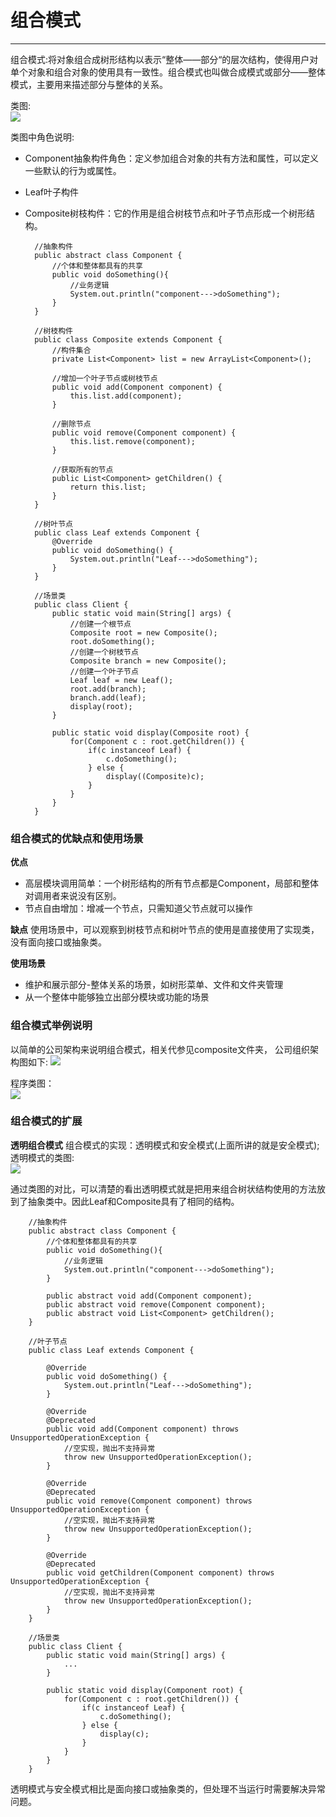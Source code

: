 # 组合模式
---
组合模式:将对象组合成树形结构以表示“整体——部分“的层次结构，使得用户对单个对象和组合对象的使用具有一致性。组合模式也叫做合成模式或部分——整体模式，主要用来描述部分与整体的关系。

类图:<br>
![](composite.jpg)

类图中角色说明:
- Component抽象构件角色：定义参加组合对象的共有方法和属性，可以定义一些默认的行为或属性。
- Leaf叶子构件
- Composite树枝构件：它的作用是组合树枝节点和叶子节点形成一个树形结构。

		//抽象构件
        public abstract class Component {
        	//个体和整体都具有的共享
            public void doSomething(){
            	//业务逻辑
                System.out.println("component--->doSomething");
            }
        }
        
        //树枝构件
        public class Composite extends Component {
        	//构件集合
            private List<Component> list = new ArrayList<Component>();
            
            //增加一个叶子节点或树枝节点
            public void add(Component component) {
            	this.list.add(component);
            }
            
            //删除节点
            public void remove(Component component) {
            	this.list.remove(component);
            }
            
            //获取所有的节点
            public List<Component> getChildren() {
            	return this.list;
            }
        }
        
        //树叶节点
        public class Leaf extends Component {
        	@Override
            public void doSomething() {
            	System.out.println("Leaf--->doSomething");
            }
        }
        
        //场景类
        public class Client {
        	public static void main(String[] args) {
            	//创建一个根节点
                Composite root = new Composite();
                root.doSomething();
                //创建一个树枝节点
                Composite branch = new Composite();
                //创建一个叶子节点
                Leaf leaf = new Leaf();
                root.add(branch);
                branch.add(leaf);
                display(root);
            }
            
            public static void display(Composite root) {
            	for(Component c : root.getChildren()) {
                	if(c instanceof Leaf) {
                    	c.doSomething();
                    } else {
                    	display((Composite)c);
                    }
                }
            }
        }
        
### 组合模式的优缺点和使用场景
**优点**
- 高层模块调用简单：一个树形结构的所有节点都是Component，局部和整体对调用者来说没有区别。
- 节点自由增加：增减一个节点，只需知道父节点就可以操作

**缺点**
使用场景中，可以观察到树枝节点和树叶节点的使用是直接使用了实现类，没有面向接口或抽象类。

**使用场景**
- 维护和展示部分-整体关系的场景，如树形菜单、文件和文件夹管理
- 从一个整体中能够独立出部分模块或功能的场景

### 组合模式举例说明
以简单的公司架构来说明组合模式，相关代参见composite文件夹，
公司组织架构图如下:
![](lizi.jpg)

程序类图：<br>
![](codelizi.jpg)

### 组合模式的扩展
**透明组合模式**
组合模式的实现：透明模式和安全模式(上面所讲的就是安全模式);
透明模式的类图:<br>
![](touming.jpg)

通过类图的对比，可以清楚的看出透明模式就是把用来组合树状结构使用的方法放到了抽象类中。因此Leaf和Composite具有了相同的结构。

		//抽象构件
        public abstract class Component {
        	//个体和整体都具有的共享
            public void doSomething(){
            	//业务逻辑
                System.out.println("component--->doSomething");
            }
            
            public abstract void add(Component component);
            public abstract void remove(Component component);
            public abstract void List<Component> getChildren();
        }
        
        //叶子节点
        public class Leaf extends Component {
        	
            @Override
            public void doSomething() {
            	System.out.println("Leaf--->doSomething");
            }
            
        	@Override
        	@Deprecated
            public void add(Component component) throws UnsupportedOperationException {
            	//空实现，抛出不支持异常
                throw new UnsupportedOperationException();
            }
            
            @Override
            @Deprecated
            public void remove(Component component) throws UnsupportedOperationException {
            	//空实现，抛出不支持异常
                throw new UnsupportedOperationException();
            }
            
            @Override
            @Deprecated
            public void getChildren(Component component) throws UnsupportedOperationException {
            	//空实现，抛出不支持异常
                throw new UnsupportedOperationException();
            }
        }
        
        //场景类
        public class Client {
        	public static void main(String[] args) {
            	...
            }
            
            public static void display(Component root) {
            	for(Component c : root.getChildren()) {
                	if(c instanceof Leaf) {
                    	c.doSomething();
                    } else {
                    	display(c);
                    }
                }
            }
        }
        
透明模式与安全模式相比是面向接口或抽象类的，但处理不当运行时需要解决异常问题。
